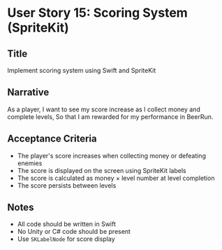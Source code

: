 # User Story 15: Scoring System (SpriteKit)

## Title
Implement scoring system using Swift and SpriteKit

## Narrative
As a player,
I want to see my score increase as I collect money and complete levels,
So that I am rewarded for my performance in BeerRun.

## Acceptance Criteria
- The player's score increases when collecting money or defeating enemies
- The score is displayed on the screen using SpriteKit labels
- The score is calculated as money × level number at level completion
- The score persists between levels

## Notes
- All code should be written in Swift
- No Unity or C# code should be present
- Use `SKLabelNode` for score display